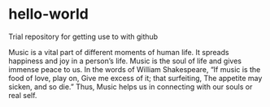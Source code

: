 # hello-world
Trial repository for getting use to with github

Music is a vital part of different moments of human life. 
It spreads happiness and joy in a person’s life. 
Music is the soul of life and gives immense peace to us.
In the words of William Shakespeare, “If music is the food of love, play on, Give me excess of it; that surfeiting, The appetite may sicken, and so die.”
Thus, Music helps us in connecting with our souls or real self.
